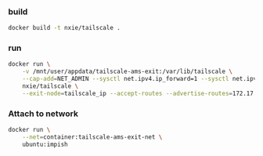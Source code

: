 ### build
```bash
docker build -t nxie/tailscale .
```

### run
```bash
docker run \
    -v /mnt/user/appdata/tailscale-ams-exit:/var/lib/tailscale \
    --cap-add=NET_ADMIN --sysctl net.ipv4.ip_forward=1 --sysctl net.ipv6.conf.all.forwarding=1 \
    nxie/tailscale \
    --exit-node=tailscale_ip --accept-routes --advertise-routes=172.17.0.0/24
```

### Attach to network
```bash
docker run \
    --net=container:tailscale-ams-exit-net \
    ubuntu:impish
```